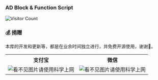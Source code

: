 ### AD Block & Function Script

![Visitor Count](https://profile-counter.glitch.me/ddgksf2013/count.svg)

### 💰 捐赠
本库的开发和更新等，都是在业余时间独立进行，并免费开源使用，谢谢🌹。

<table width="100%">
    <tr>
        <th>支付宝</th>
        <th>微信</th>
    </tr>
    <tr>
        <td><img alt="看不见图片请使用科学上网" src="图片直连地址"></td>
        <td><img alt="看不见图片请使用科学上网" src="图片直连地址"></td>
    </tr>
</table>
